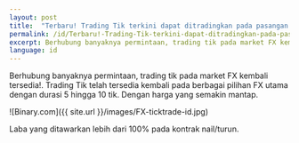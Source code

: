 ```yaml
---
layout: post
title:  "Terbaru! Trading Tik terkini dapat ditradingkan pada pasangan utama FX"
permalink: /id/Terbaru!-Trading-Tik-terkini-dapat-ditradingkan-pada-pasangan-utama-FX/
excerpt: Berhubung banyaknya permintaan, trading tik pada market FX kembali tersedia!.
language: id
---
```


Berhubung banyaknya permintaan, trading tik pada market FX kembali tersedia!. Trading Tik telah tersedia kembali pada berbagai pilihan FX utama dengan durasi 5 hingga 10 tik. Dengan harga yang semakin mantap.

![Binary.com]({{ site.url }}/images/FX-ticktrade-id.jpg)


Laba yang ditawarkan lebih dari 100% pada kontrak nail/turun.
